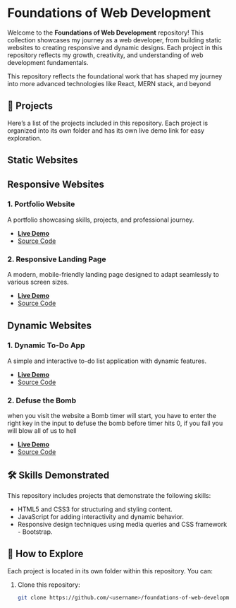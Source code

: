 # Foundations of Web Development

Welcome to the **Foundations of Web Development** repository! This collection showcases my journey as a web developer, from building static websites to creating responsive and dynamic designs. Each project in this repository reflects my growth, creativity, and understanding of web development fundamentals.

This repository reflects the foundational work that has shaped my journey into more advanced technologies like React, MERN stack, and beyond

## 🚀 Projects

Here’s a list of the projects included in this repository. Each project is organized into its own folder and has its own live demo link for easy exploration.
## Static Websites
## Responsive Websites
### 1. Portfolio Website
A portfolio showcasing skills, projects, and professional journey.
- **[Live Demo](https://sspportfolio.ccbp.tech/)**  
- [Source Code](./Portfolio/)

### 2. Responsive Landing Page
A modern, mobile-friendly landing page designed to adapt seamlessly to various screen sizes.
- **[Live Demo]()**  
- [Source Code](.//)
## Dynamic Websites
### 1. Dynamic To-Do App
A simple and interactive to-do list application with dynamic features.
- **[Live Demo](https://ssptodolist.ccbp.tech/)**  
- [Source Code](./Todos/)

### 2. Defuse the Bomb
when you visit the website a Bomb timer will start, you have to enter the right key in the input to defuse the bomb before timer hits 0, if you fail you will blow all of us to hell
- **[Live Demo](https://sspbombtimer.ccbp.tech/)**
- [Source Code](./Bomb)
## 🛠️ Skills Demonstrated

This repository includes projects that demonstrate the following skills:
- HTML5 and CSS3 for structuring and styling content.
- JavaScript for adding interactivity and dynamic behavior.
- Responsive design techniques using media queries and CSS framework - Bootstrap.
<!-- Basic deployment using GitHub Pages.-->

## 📂 How to Explore

Each project is located in its own folder within this repository. You can:
1. Clone this repository:
   ```bash
   git clone https://github.com/<username>/foundations-of-web-development.git
